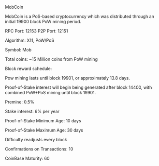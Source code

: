 
MobCoin

MobCoin is a PoS-based cryptocurrency which was distributed through an initial 19900 block PoW mining period.

RPC Port: 12153
P2P Port: 12151

Algorithm: X11, PoW/PoS

Symbol: Mob

Total coins: ~15 Million coins from PoW mining

Block reward schedule:


Pow mining lasts until block 19901, or approximately 13.8 days.

Proof-of-Stake interest will begin being generated after block 14400, with combined PoW+PoS mining until block 19901.

Premine: 0.5%

Stake interest: 6% per year

Proof-of-Stake Minimum Age: 10 days

Proof-of-Stake Maximum Age: 30 days

Difficulty readjusts every block

Confirmations on Transactions: 10

CoinBase Maturity: 60
